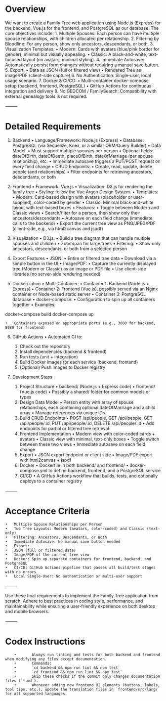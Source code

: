 # Overview

We want to create a Family Tree web application using Node.js (Express) for the backend, Vue.js for the frontend, and PostgreSQL as our database. The core objectives include:
	1.	Multiple Spouses: Each person can have multiple spouse relationships, with children allocated per relationship.
	2.	Filtering by Bloodline: For any person, show only ancestors, descendants, or both.
	3.	Visualization Templates:
	•	Modern: Cards with avatars (blue/pink border for gender), minimal but visually appealing.
	•	Classic: A black-and-white, text-focused layout (no avatars, minimal styling).
	4.	Immediate Autosave: Automatically persist form changes without requiring a manual save button.
	5.	Export:
	•	Data as JSON (full or filtered view)
	•	Rendered Tree as image/PDF (client-side capture)
	6.	No Authentication: Single-user, local usage scenario.
	7.	Docker & CI/CD:
	•	Multi-container docker-compose setup (backend, frontend, PostgreSQL)
	•	GitHub Actions for continuous integration and delivery
	8.	No GEDCOM / FamilySearch: Compatibility with external genealogy tools is not required.

⸻

# Detailed Requirements

1. Backend
	•	Language/Framework: Node.js (Express)
	•	Database: PostgreSQL (via Sequelize, Knex, or a similar ORM/Query Builder)
	•	Data Model:
	•	Must support multiple spouses per person
	•	Optional fields: dateOfBirth, dateOfDeath, placeOfBirth, dateOfMarriage (per spouse relationship), etc.
	•	Immediate autosave triggers a PUT/POST request on every field change
	•	CRUD Endpoints:
	•	Create, read, update, delete people (and relationships)
	•	Filter endpoints for retrieving ancestors, descendants, or both

2. Frontend
	•	Framework: Vue.js
	•	Visualization: D3.js for rendering the family tree
        •       Styling: follow the Vue Argon Design System.
	•	Templates:
	•	Modern: Card-based design with avatars (placeholder or user-supplied), color-coded by gender
	•	Classic: Minimal black-and-white layout with text-based boxes
	•	Features:
	•	Toggle between Modern and Classic views
	•	Search/filter for a person, then show only their ancestors/descendants
	•	Autosave on each field change (immediate calls to the backend)
	•	Export the current tree view as PNG/JPEG/PDF (client-side, e.g., via html2canvas and jspdf)

3. Visualization
	•	D3.js:
	•	Build a tree diagram that can handle multiple spouses and children
	•	Zoom/pan for large trees
	•	Filtering:
	•	Show only ancestors, descendants, or both from a selected person

4. Export Features
	•	JSON:
	•	Entire or filtered tree data
	•	Download via a simple button in the UI
	•	Image/PDF:
	•	Capture the currently displayed tree (Modern or Classic) as an image or PDF file
	•	Use client-side libraries (no server-side rendering needed)

5. Dockerization
	•	Multi-Container:
	•	Container 1: Backend (Node.js + Express)
	•	Container 2: Frontend (Vue.js), possibly served via an Nginx container or Node-based static server
	•	Container 3: PostgreSQL database
	•	docker-compose:
	•	Configuration to spin up all containers together
	•	Examples:

docker-compose build
docker-compose up


	•	Containers exposed on appropriate ports (e.g., 3000 for backend, 8080 for frontend)

6. GitHub Actions
	•	Automated CI to:
	1.	Check out the repository
	2.	Install dependencies (backend & frontend)
	3.	Run tests (unit + integration)
	4.	Build Docker images for each service (backend, frontend)
	5.	(Optional) Push images to Docker registry

7. Development Steps
	1.	Project Structure
	•	backend/ (Node.js + Express code)
	•	frontend/ (Vue.js code)
	•	Possibly a shared/ folder for common models or types
	2.	Design Data Model
	•	Person entity with array of spouse relationships, each containing optional dateOfMarriage and a child array
	•	Manage references via unique IDs
	3.	Build CRUD Endpoints
	•	POST /api/people, GET /api/people, GET /api/people/:id, PUT /api/people/:id, DELETE /api/people/:id
	•	Add endpoints for partial or filtered tree retrieval
	4.	Frontend Implementation
	•	Modern view with color-coded cards + avatars
	•	Classic view with minimal, text-only boxes
	•	Toggle switch between these two views
	•	Immediate autosave on each field change
	5.	Export
	•	JSON export endpoint or client side
	•	Image/PDF export with html2canvas + jspdf
	6.	Docker
	•	Dockerfile in both backend/ and frontend/
	•	docker-compose.yml to define backend, frontend, and a PostgreSQL service
	7.	CI/CD
	•	A GitHub Actions workflow that builds, tests, and optionally deploys to a container registry

⸻

# Acceptance Criteria
	•	Multiple Spouse Relationships per Person
	•	Two Tree Layouts: Modern (avatars, color-coded) and Classic (text-only)
	•	Filtering: Ancestors, Descendants, or Both
	•	Immediate Autosave: No manual save button needed
	•	Export:
	•	JSON (full or filtered data)
	•	Image/PDF of the current tree view
	•	Docker: Spin up separate containers for frontend, backend, and PostgreSQL
	•	CI/CD: GitHub Actions pipeline that passes all build/test stages with no errors
	•	Local Single-User: No authentication or multi-user support

⸻

Use these final requirements to implement the Family Tree application from scratch. Adhere to best practices in coding style, performance, and maintainability while ensuring a user-friendly experience on both desktop and mobile browsers.

⸻

# Codex Instructions
        •       Always run linting and tests for both backend and frontend when modifying any files except documentation.
        •       Commands:
        •       `cd backend && npm run lint && npm test`
        •       `cd frontend && npm run lint && npm test`
        •       Skip these checks if the commit only changes documentation files (`*.md`).
        •       Whenever adding new frontend UI elements (buttons, labels, tool tips, etc.), update the translation files in `frontend/src/lang/` for all supported languages.

